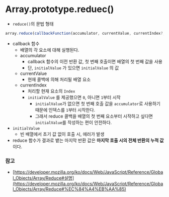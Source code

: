 # Array.prototype.reduec()

- `reduce()`의 문법 형태

```jsx
array.reduce(callbackFunction(accumulator, currentValue, currentIndex?, array?), initialValue?);
```

- callback 함수
    - 배열의 각 요소에 대해 실행된다.
    - accumulator
        - callback 함수의 이전 반환 값, 첫 번째 호출이면 배열의 첫 번째 값을 사용
        - 단, `initialValue` 가 있으면 `initialValue` 의 값
    - currentValue
        - 현재 콜백에 의해 처리될 배열 요소
    - currentIndex
        - 처리할 현재 요소의 `Index`
        - `initialValue` 를 제공했으면 `0`, 아니면 `1`부터 시작
            - `initialValue`가 없으면 첫 번째 호출 값을 `accumulator`로 사용하기 때문에 인덱스를 `1`부터 시작한다.
            - 그래서 reduce 콜백을 배열의 첫 번째 요소부터 시작하고 싶다면 `initialValue`를 작성하는 편이 안전하다.
- `initialValue`
    - 빈 배열에서 초기 값 없이 호출 시, 에러가 발생
- reduce 함수가 결과로 뱉는 마지막 반환 값은 **마지막 호출 시의 전체 반환의 누적 값**이다.

### 참고

- [https://developer.mozilla.org/ko/docs/Web/JavaScript/Reference/Global_Objects/Array/Reduce#설명](https://developer.mozilla.org/ko/docs/Web/JavaScript/Reference/Global_Objects/Array/Reduce#%EC%84%A4%EB%AA%85)